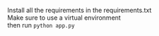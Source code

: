 Install all the requirements in the requirements.txt   
Make sure to use a virtual environment   
then run `python app.py`
